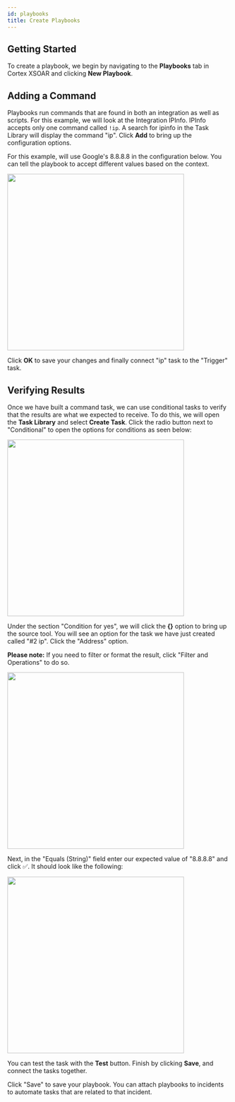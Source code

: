 ```yaml
---
id: playbooks
title: Create Playbooks
---
```


## Getting Started
To create a playbook, we begin by navigating to the **Playbooks** tab in Cortex XSOAR and clicking **New Playbook**. 

## Adding a Command
Playbooks run commands that are found in both an integration as well as scripts. For this example, we will look at the Integration IPInfo. IPInfo accepts only one command called ```!ip```. A search for ipinfo in the Task Library will display the command "ip". Click **Add** to bring up the configuration options. 

For this example, will use Google's 8.8.8.8 in the configuration below. You can tell the playbook to accept different values based on the context.

<img src="/doc_imgs/playbooks/50276007-8448d480-0449-11e9-9413-67a842a8ce72.png" width="400" align="middle"></img>

Click **OK** to save your changes and finally connect "ip" task to the "Trigger" task.

## Verifying Results
Once we have built a command task, we can use conditional tasks to verify that the results are what we expected to receive. To do this, we will open the **Task Library** and select **Create Task**. Click the radio button next to "Conditional" to open the options for conditions as seen below:

<img src="/doc_imgs/playbooks/50276352-6fb90c00-044a-11e9-8210-a4df27b9500c.png" width="400" align="middle"></img>

Under the section "Condition for yes", we will click the **{}** option to bring up the source tool. You will see an option for the task we have just created called "#2 ip". Click the "Address" option. 

**Please note:** If you need to filter or format the result, click "Filter and Operations" to do so.

<img src="/doc_imgs/playbooks/50276603-fff75100-044a-11e9-97ef-c848cc051985.png" width="400" align="middle"></img>


Next, in the "Equals (String)" field enter our expected value of "8.8.8.8" and click ✅. It should look like the following:

<img src="/doc_imgs/playbooks/task_result.png" width="400" align="middle"></img>

You can test the task with the **Test** button. Finish by clicking **Save**, and connect the tasks together. 

Click "Save" to save your playbook. You can attach playbooks to incidents to automate tasks that are related to that incident.

